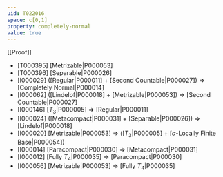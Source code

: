 ```yaml
---
uid: T022016
space: c[0,1]
property: completely-normal
value: true
---
```

[[Proof]]

* [T000395] [Metrizable|P000053]
* [T000396] [Separable|P000026]
* [I000029] ([Regular|P000011] + [Second Countable|P000027]) => [Completely Normal|P000014]
* [I000062] ([Lindelof|P000018] + [Metrizable|P000053]) => [Second Countable|P000027]
* [I000146] [$T_3$|P000005] => [Regular|P000011]
* [I000024] ([Metacompact|P000031] + [Separable|P000026]) => [Lindelof|P000018]
* [I000020] [Metrizable|P000053] => ([$T_3$|P000005] + [$\sigma$-Locally Finite Base|P000054])
* [I000014] [Paracompact|P000030] => [Metacompact|P000031]
* [I000012] [Fully $T_4$|P000035] => [Paracompact|P000030]
* [I000056] [Metrizable|P000053] => [Fully $T_4$|P000035]

